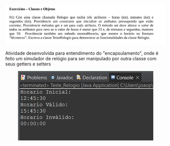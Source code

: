 <div align="center">
<img src ="https://github.com/Joaobertoncelo/Atividades-Programacao-Orientada-a-Objetos/blob/main/src/atividade_5_Encapsulamento/Atividade5.png?raw=true" />
</div>

Atividade desenvolvida para entendimento do "encapsulamento", onde é feito um simulador de relógio para ser manipulado por outra classe com seus getters e setters

<div align="center">
<img src ="https://github.com/Joaobertoncelo/Atividades-Programacao-Orientada-a-Objetos/blob/main/src/atividade_5_Encapsulamento/Resultados%20Relogio.png?raw=true" />
</div>